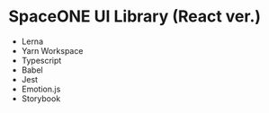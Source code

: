 # SpaceONE UI Library (React ver.)

- Lerna
- Yarn Workspace
- Typescript
- Babel 
- Jest
- Emotion.js
- Storybook
